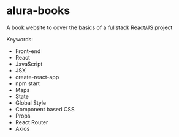 # alura-books
A book website to cover the basics of a fullstack React/JS project

Keywords:
- Front-end
- React
- JavaScript
- JSX
- create-react-app
- npm start
- Maps
- State
- Global Style
- Component based CSS
- Props
- React Router
- Axios